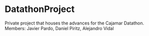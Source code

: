 # DatathonProject
Private project that houses the advances for the Cajamar Datathon. Members: Javier Pardo, Daniel Piritz, Alejandro Vidal

